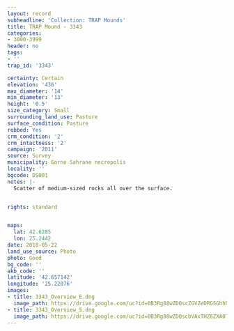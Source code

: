 ```yaml
---
layout: record
subheadline: 'Collection: TRAP Mounds'
title: TRAP Mound - 3343
categories:
- 3000-3999
header: no
tags:
- ''
trap_id: '3343'

certainty: Certain
elevation: '436'
max_diameter: '14'
min_diameter: '13'
height: '0.5'
size_category: Small
surrounding_land_use: Pasture
surface_condition: Pasture
robbed: Yes
crm_condition: '2'
crm_intactness: '2'
campaign: '2011'
source: Survey
municipality: Gorno Sahrane necropolis
locality: ''
bgcode: DS001
notes: |-
  Scatter of medium-sized rocks all over the surface.


rights: standard


maps:
  lat: 42.6285
  lon: 25.2442
date: 2018-05-22
land_use_source: Photo
photo: Good
bg_code: ''
akb_code: ''
latitude: '42.657142'
longitude: '25.22076'
images:
- title: 3343_Overview_E.dng
  image_path: https://drive.google.com/uc?id=0B3Rg88wZDQscZGVZeDRGSGhhNGc
- title: 3343_Overview_S.dng
  image_path: https://drive.google.com/uc?id=0B3Rg88wZDQscbVAxTHZ6ZXA0Tk0
---
```

